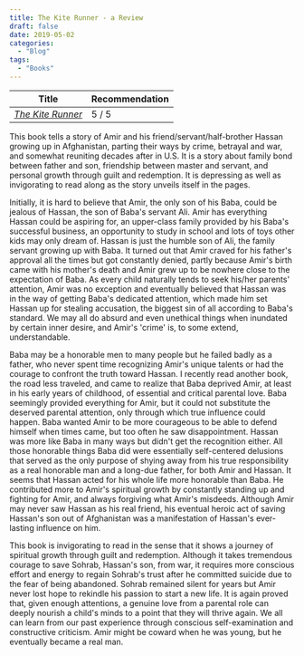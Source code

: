 ```yaml
---
title: The Kite Runner - a Review
draft: false
date: 2019-05-02
categories:
  - "Blog"
tags:
  - "Books"
---
```


| Title | Recommendation |
|---|---|
| [*The Kite Runner*](https://www.amazon.com/Kite-Runner-Khaled-Hosseini/dp/159463193X) | 5 / 5 |


This book tells a story of Amir and his friend/servant/half-brother Hassan growing up in Afghanistan, parting their ways by crime, betrayal and war, and somewhat reuniting decades after in U.S.
It is a story about family bond between father and son, friendship between master and servant, and personal growth through guilt and redemption.
It is depressing as well as invigorating to read along as the story unveils itself in the pages.

Initially, it is hard to believe that Amir, the only son of his Baba, could be jealous of Hassan, the son of Baba's servant Ali.
Amir has everything Hassan could be aspiring for, an upper-class family provided by his Baba's successful business, an opportunity to study in school and lots of toys other kids may only dream of. 
Hassan is just the humble son of Ali, the family servant growing up with Baba. 
It turned out that Amir craved for his father's approval all the times but got constantly denied, partly because Amir's birth came with his mother's death and Amir grew up to be nowhere close to the expectation of Baba. 
As every child naturally tends to seek his/her parents' attention, Amir was no exception and eventually believed that Hassan was in the way of getting Baba's dedicated attention, which made him set Hassan up for stealing accusation, the biggest sin of all according to Baba's standard. 
We may all do absurd and even unethical things when inundated by certain inner desire, and Amir's 'crime' is, to some extend, understandable. 


Baba may be a honorable men to many people but he failed badly as a father, who never spent time recognizing Amir's unique talents or had the courage to confront the truth toward Hassan.
I recently read another book, the road less traveled, and came to realize that Baba deprived Amir, at least in his early years of childhood, of essential and critical parental love.
Baba seemingly provided everything for Amir, but it could not substitute the deserved parental attention, only through which true influence could happen.
Baba wanted Amir to be more courageous to be able to defend himself when times came, but too often he saw disappointment.
Hassan was more like Baba in many ways but didn't get the recognition either.
All those honorable things Baba did were essentially self-centered delusions that served as the only purpose of shying away from his true responsibility as a real honorable man and a long-due father, for both Amir and Hassan.
It seems that Hassan acted for his whole life more honorable than Baba.
He contributed more to Amir's spiritual growth by constantly standing up and fighting for Amir, and always forgiving what Amir's misdeeds.
Although Amir may never saw Hassan as his real friend, his eventual heroic act of saving Hassan's son out of Afghanistan was a manifestation of Hassan's ever-lasting influence on him.


This book is invigorating to read in the sense that it shows a journey of spiritual growth through guilt and redemption.
Although it takes tremendous courage to save Sohrab, Hassan's son, from war, it requires more conscious effort and energy to regain Sohrab's trust after he committed suicide due to the fear of being abandoned. 
Sohrab remained silent for years but Amir never lost hope to rekindle his passion to start a new life.
It is again proved that, given enough attentions, a genuine love from a parental role can deeply nourish a child's minds to a point that they will thrive again.
We all can learn from our past experience through conscious self-examination and constructive criticism. 
Amir might be coward when he was young, but he eventually became a real man.

